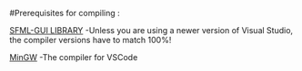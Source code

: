 #Prerequisites for compiling :

[SFML-GUI LIBRARY](https://www.sfml-dev.org/download/sfml/2.6.1/)
-Unless you are using a newer version of Visual Studio, the compiler versions have to match 100%!

[MinGW](https://sourceforge.net/projects/mingw-w64/files/)
-The compiler for VSCode
